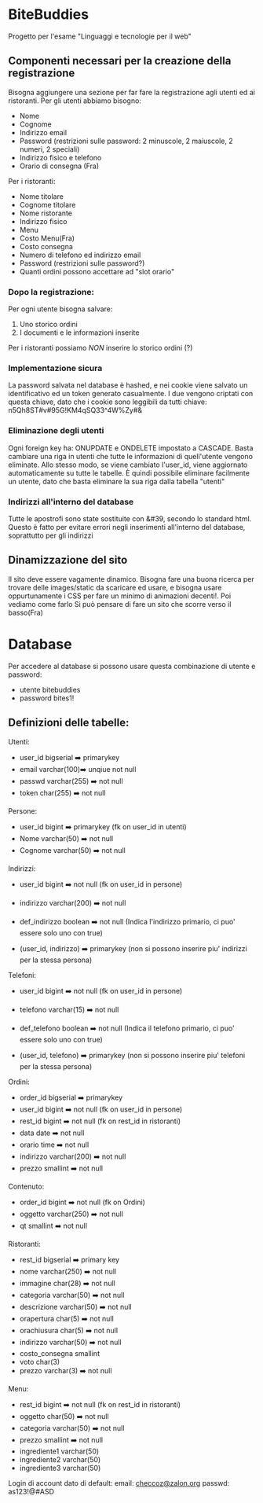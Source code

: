 # BiteBuddies
Progetto per l'esame "Linguaggi e tecnologie per il web"

## Componenti necessari per la creazione della registrazione
Bisogna aggiungere una sezione per far fare la registrazione agli utenti ed ai ristoranti.
Per gli utenti abbiamo bisogno:
  - Nome
  - Cognome
  - Indirizzo email
  - Password (restrizioni sulle password: 2 minuscole, 2 maiuscole, 2 numeri, 2 speciali)
  - Indirizzo fisico e telefono
  - Orario di consegna (Fra)

Per i ristoranti:
  - Nome titolare
  - Cognome titolare
  - Nome ristorante
  - Indirizzo fisico
  - Menu
  - Costo Menu(Fra)
  - Costo consegna
  - Numero di telefono ed indirizzo email
  - Password (restrizioni sulle password?)
  - Quanti ordini possono accettare ad "slot orario"

### Dopo la registrazione:
Per ogni utente bisogna salvare:
  1. Uno storico ordini
  2. I documenti e le informazioni inserite

Per i ristoranti possiamo *NON* inserire lo storico ordini (?)

### Implementazione sicura
La password salvata nel database è hashed, e nei cookie viene salvato un identificativo ed un token generato casualmente. I due vengono criptati con questa chiave, dato che i cookie sono leggibili da tutti
chiave: n5Qh8ST#v#95G!KM4qSQ33^4W%Zy#&

### Eliminazione degli utenti
Ogni foreign key ha: ONUPDATE e ONDELETE impostato a CASCADE. Basta cambiare una riga in utenti che tutte le informazioni di quell'utente vengono eliminate. Allo stesso modo, se viene cambiato l'user_id, viene aggiornato automaticamente su tutte le tabelle. È quindi possibile eliminare facilmente un utente, dato che basta eliminare la sua riga dalla tabella "utenti"

### Indirizzi all'interno del database
Tutte le apostrofi sono state sostituite con &#39, secondo lo standard html. Questo è fatto per evitare errori negli inserimenti all'interno del database, soprattutto per gli indirizzi

## Dinamizzazione del sito
Il sito deve essere vagamente dinamico. Bisogna fare una buona ricerca per trovare delle images/static da scaricare ed usare, e bisogna usare oppurtunamente i CSS per fare un minimo di animazioni decenti!. Poi vediamo come farlo
Si può pensare di fare un sito che scorre verso il basso(Fra)

# Database
Per accedere al database si possono usare questa combinazione di utente e password:
- utente      bitebuddies
- password    bites1!


## Definizioni delle tabelle:
Utenti:
  - user_id bigserial :arrow_right: primarykey
  - email varchar(100):arrow_right: unqiue not null
  - passwd varchar(255) :arrow_right: not null
  - token char(255) :arrow_right: not null

Persone:
  - user_id bigint :arrow_right: primarykey (fk on user_id in utenti)
  - Nome varchar(50) :arrow_right: not null
  - Cognome varchar(50) :arrow_right: not null

Indirizzi:
  - user_id bigint :arrow_right: not null (fk on user_id in persone)
  - indirizzo varchar(200) :arrow_right: not null
  - def_indirizzo boolean :arrow_right: not null (Indica l'indirizzo primario, ci puo' essere solo uno con true)

  - (user_id, indirizzo) :arrow_right: primarykey (non si possono inserire piu' indirizzi per la stessa persona)

Telefoni:
  - user_id bigint :arrow_right: not null (fk on user_id in persone)
  - telefono varchar(15) :arrow_right: not null
  - def_telefono boolean :arrow_right: not null (Indica il telefono primario, ci puo' essere solo uno con true)

  - (user_id, telefono) :arrow_right: primarykey (non si possono inserire piu' telefoni per la stessa persona)

Ordini:
  - order_id bigserial :arrow_right: primarykey
  - user_id bigint :arrow_right: not null (fk on user_id in persone)
  - rest_id bigint :arrow_right: not null (fk on rest_id in ristoranti)
  - data date :arrow_right: not null
  - orario time :arrow_right: not null
  - indirizzo varchar(200) :arrow_right: not null
  - prezzo smallint :arrow_right: not null

Contenuto:
  - order_id bigint :arrow_right: not null (fk on Ordini)
  - oggetto varchar(250) :arrow_right: not null
  - qt smallint :arrow_right: not null

Ristoranti:
  - rest_id bigserial :arrow_right: primary key
  - nome varchar(250) :arrow_right: not null
  - immagine char(28) :arrow_right: not null
  - categoria varchar(50) :arrow_right: not null
  - descrizione varchar(50) :arrow_right: not null
  - orapertura char(5) :arrow_right: not null
  - orachiusura char(5) :arrow_right: not null
  - indirizzo varchar(50) :arrow_right: not null
  - costo_consegna smallint
  - voto char(3)
  - prezzo varchar(3) :arrow_right: not null

Menu:
  - rest_id bigint :arrow_right: not null (fk on rest_id in ristoranti)
  - oggetto char(50) :arrow_right: not null
  - categoria varchar(50) :arrow_right: not null
  - prezzo smallint :arrow_right: not null
  - ingrediente1 varchar(50)
  - ingrediente2 varchar(50)
  - ingrediente3 varchar(50)

Login di account dato di default:
email:  checcoz@zalon.org
passwd: as123!@#ASD